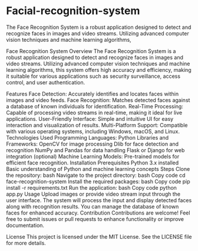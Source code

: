 # Facial-recognition-system
The Face Recognition System is a robust application designed to detect and recognize faces in images and video streams. Utilizing advanced computer vision techniques and machine learning algorithms,


Face Recognition System
Overview
The Face Recognition System is a robust application designed to detect and recognize faces in images and video streams. Utilizing advanced computer vision techniques and machine learning algorithms, this system offers high accuracy and efficiency, making it suitable for various applications such as security surveillance, access control, and user authentication.

Features
Face Detection: Accurately identifies and locates faces within images and video feeds.
Face Recognition: Matches detected faces against a database of known individuals for identification.
Real-Time Processing: Capable of processing video streams in real-time, making it ideal for live applications.
User-Friendly Interface: Simple and intuitive UI for easy interaction and visualization of results.
Multi-Platform Support: Compatible with various operating systems, including Windows, macOS, and Linux.
Technologies Used
Programming Languages: Python
Libraries and Frameworks:
OpenCV for image processing
Dlib for face detection and recognition
NumPy and Pandas for data handling
Flask or Django for web integration (optional)
Machine Learning Models: Pre-trained models for efficient face recognition.
Installation
Prerequisites
Python 3.x installed
Basic understanding of Python and machine learning concepts
Steps
Clone the repository:
bash
Navigate to the project directory:
bash
Copy code
cd face-recognition-system
Install the required packages:
bash
Copy code
pip install -r requirements.txt
Run the application:
bash
Copy code
python app.py
Usage
Upload images or provide video stream input through the user interface.
The system will process the input and display detected faces along with recognition results.
You can manage the database of known faces for enhanced accuracy.
Contribution
Contributions are welcome! Feel free to submit issues or pull requests to enhance functionality or improve documentation.

License
This project is licensed under the MIT License. See the LICENSE file for more details.
